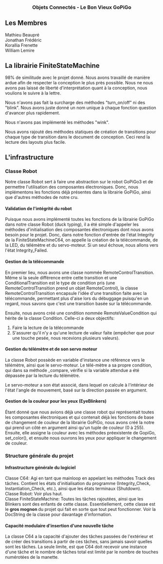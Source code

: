 <div align="center">
  <h3 align="center">Objets Connectés - Le Bon Vieux GoPiGo</h3>
</div>

## Les Membres <br>
Mathieu Beaupré <br>
Jonathan Frédéric <br>
Korallia Frenette <br>
William Lemire <br>

    
## La librairie FiniteStateMachine
98% de similitude avec le projet donné. Nous avons travaillé de manière ardue afin de respecter la conception le plus près possible. Nous ne nous avons pas laissé de liberté d'interprétation quant à la conception, nous voulions le suivre à la lettre.

Nous n'avons pas fait la surcharge des méthodes "turn_on/off" ni des "blink". Nous avons juste donné un nom unique à chaque fonction question d'avancer plus rapidement. 

Nous n'avons pas implémenté les méthodes "wink". 

Nous avons rajouté des méthodes statiques de création de transitions pour chaque type de transition dans le document de conception. Ceci rend la lecture des layouts plus facile. 

## L'infrastructure

### Classe Robot
Notre classe Robot sert à faire une abstraction sur le robot GoPiGo3 et de permettre l'utilisation des composantes électroniques. Donc, nous implémentons les fonctions déjà présentes dans la librairie GoPiGo, ainsi que d'autres méthodes de notre cru.

#### Validation de l'intégrité du robot
Puisque nous avons implémenté toutes les fonctions de la librairie GoPiGo dans notre classe Robot (duck typing), il a été simple d'appeler les méthodes d'initialisation des composantes électroniques dont nous avons besoin pour le projet. Donc, dans notre fonction d'entrée de l'état Integrity de la FiniteStateMachineC64, on appelle la création de la télécommande, de la LED, du télémètre et du servo-moteur. Si un seul échoue, nous allons vers l'état Integrity_Failed. 

#### Gestion de la télécommande
En premier lieu, nous avons une classe nommée RemoteControlTransition. Même si la seule différence entre cette transition et une ConditionalTransition est le type de condition pris (une RemoteControlTransition prend un objet RemoteControl), la classe RemoteControlTransition encapsule l'idée d'une transition faite avec la télécommande, permettant plus d'aise lors du débuggage puisqu'en un regard, nous savons que c'est une transition basée sur la télécommande.

Ensuite, nous avons créé une condition nommée RemoteValueCondition qui hérite de la classe Condition. Celle-ci a deux objectifs:
1) Faire la lecture de la télécommande
2) S'assurer qu'il n'y a qu'une lecture de valeur faite (empêcher que pour une touche pesée, nous recevions plusieurs valeurs).


#### Gestion du télémètre et de son servo moteur
La classe Robot possède en variable d'instance une référence vers le télémètre, ainsi que le servo-moteur. Le télé-mètre a sa propre condition, qui dans sa méthode _compare, vérifie si la variable attendue a été dépassée par la lecture du télémètre.

Le servo-moteur a son état associé, dans lequel on calcule à l'intérieur de l'état l'angle de mouvement, basé sur la direction passée en argument.

#### Gestion de la couleur pour les yeux (EyeBlinkers)
Étant donné que nous avions déjà une classe robot qui représentait toutes les composantes électroniques et qui contenait déjà les fonctions de base de changement de couleur de la librairie GoPiGo, nous avons créé la notre qui prend un côté en argument ainsi qu'un tuple de couleur (0 à 255). Ensuite, elle assigne la couleur avec les méthodes préexistente de GopiGo, set_color(), et ensuite nous ouvrons les yeux pour appliquer le changement de couleur.

### Structure générale du projet
#### Infrastructure générale du logiciel
Classe C64:
Agi en tant que mainloop en appelant les méthodes Track des tâches. Contient les états d'initialisation du programme (Integrity_Check, Instantiation_Check, etc.), ainsi que les états terminaux (Shutdown). 
<br>
Classe Robot:
Voir plus haut.
<br>
Classe FiniteStateMachine:
Toutes les tâches rajoutées, ainsi que les Blinkers sont des enfants de cette classe. Essentiellement, cette classe est le <b> gros mognon </b> du projet qui fait en sorte que tout peut fonctionner. Voir la DocString de la classe pour davantage d'information.
<br>

#### Capacité modulaire d'insertion d'une nouvelle tâche
La classe C64 a la capacité d'ajouter des tâches passées de l'extérieur et de créer des transitions à partir de ces tâches, sans jamais savoir quelles sont les tâches. La seule limite, est que C64 doit recevoir une instance d'une tâche et le nombre de tâches total est limité par le nombre de touches numérotées de la manette.
